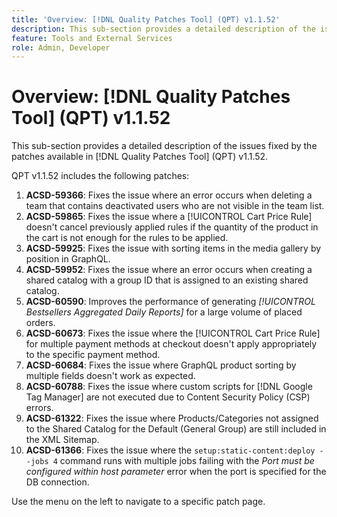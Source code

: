 ```yaml
---
title: 'Overview: [!DNL Quality Patches Tool] (QPT) v1.1.52'
description: This sub-section provides a detailed description of the issues fixed by the patches available in [!DNL Quality Patches Tool] (QPT) v1.1.52.
feature: Tools and External Services
role: Admin, Developer
---
```

# Overview: [!DNL Quality Patches Tool] (QPT) v1.1.52

This sub-section provides a detailed description of the issues fixed by the patches available in [!DNL Quality Patches Tool] (QPT) v1.1.52.

QPT v1.1.52 includes the following patches:

1. **ACSD-59366**: Fixes the issue where an error occurs when deleting a team that contains deactivated users who are not visible in the team list.
1. **ACSD-59865**: Fixes the issue where a [!UICONTROL Cart Price Rule] doesn't cancel previously applied rules if the quantity of the product in the cart is not enough for the rules to be applied.
1. **ACSD-59925**: Fixes the issue with sorting items in the media gallery by position in GraphQL.
1. **ACSD-59952**: Fixes the issue where an error occurs when creating a shared catalog with a group ID that is assigned to an existing shared catalog.
1. **ACSD-60590**: Improves the performance of generating *[!UICONTROL Bestsellers Aggregated Daily Reports]* for a large volume of placed orders.
1. **ACSD-60673**: Fixes the issue where the [!UICONTROL Cart Price Rule] for multiple payment methods at checkout doesn't apply appropriately to the specific payment method.
1. **ACSD-60684**: Fixes the issue where GraphQL product sorting by multiple fields doesn't work as expected.
1. **ACSD-60788**: Fixes the issue where custom scripts for [!DNL Google Tag Manager] are not executed due to Content Security Policy (CSP) errors.
1. **ACSD-61322**: Fixes the issue where Products/Categories not assigned to the Shared Catalog for the Default (General Group) are still included in the XML Sitemap.
1. **ACSD-61366**: Fixes the issue where the `setup:static-content:deploy --jobs 4` command runs with multiple jobs failing with the *Port must be configured within host parameter* error when the port is specified for the DB connection.

Use the menu on the left to navigate to a specific patch page.
